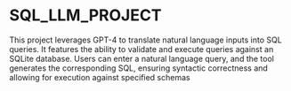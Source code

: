 # SQL_LLM_PROJECT
This project leverages GPT-4 to translate natural language inputs into SQL queries. It features the ability to validate and execute queries against an SQLite database. Users can enter a natural language query, and the tool generates the corresponding SQL, ensuring syntactic correctness and allowing for execution against specified schemas
